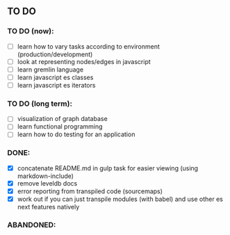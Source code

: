 ## TO DO ##

### TO DO (now): ###
- [ ] learn how to vary tasks according to environment (production/development)
- [ ] look at representing nodes/edges in javascript
- [ ] learn gremlin language
- [ ] learn javascript es classes
- [ ] learn javascript es iterators

### TO DO (long term): ###
- [ ] visualization of graph database
- [ ] learn functional programming
- [ ] learn how to do testing for an application

### DONE: ###
- [x] concatenate README.md in gulp task for easier viewing (using markdown-include)
- [x] remove leveldb docs
- [x] error reporting from transpiled code (sourcemaps)
- [x] work out if you can just transpile modules (with babel) and use other es next features natively

### ABANDONED: ###

